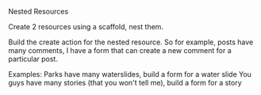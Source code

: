 Nested Resources

Create 2 resources using a scaffold, nest them.

Build the create action for the nested resource.  So for example, posts have many comments, I have a form that can create a new comment for a particular post.

Examples:
Parks have many waterslides, build a form for a water slide
You guys have many stories (that you won't tell me), build a form for a story
